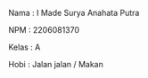 Nama    : I Made Surya Anahata Putra

NPM     : 2206081370

Kelas   : A

Hobi    : Jalan jalan / Makan

